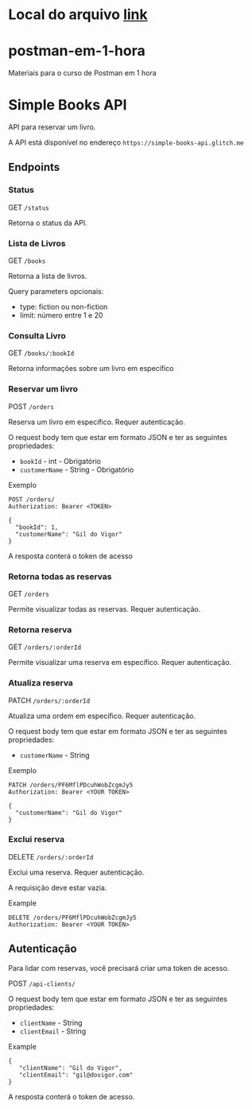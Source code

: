 # Local do arquivo [link](https://github.com/escoladedevs/postman-em-1-hora)

# postman-em-1-hora
Materiais para o curso de Postman em 1 hora


# Simple Books API #

API para reservar um livro.

A API está disponível no endereço `https://simple-books-api.glitch.me`

## Endpoints ##

### Status ###

GET `/status`

Retorna o status da API.

### Lista de Livros ###

GET `/books`

Retorna a lista de livros.

Query parameters opcionais:

- type: fiction ou non-fiction
- limit: número entre 1 e 20


### Consulta Livro ###

GET `/books/:bookId`

Retorna informações sobre um livro em específico


### Reservar um livro ###

POST `/orders`

Reserva um livro em específico. Requer autenticação.

O request body tem que estar em formato JSON e ter as seguintes propriedades:

 - `bookId` - int - Obrigatório
 - `customerName` - String - Obrigatório

Exemplo
```
POST /orders/
Authorization: Bearer <TOKEN>

{
  "bookId": 1,
  "customerName": "Gil do Vigor"
}
```

A resposta conterá o token de acesso

### Retorna todas as reservas ###

GET `/orders`

Permite visualizar todas as reservas. Requer autenticação.

### Retorna reserva ###

GET `/orders/:orderId`

Permite visualizar uma reserva em específico. Requer autenticação.

### Atualiza reserva ###

PATCH `/orders/:orderId`

Atualiza uma ordem em específico. Requer autenticação.

O request body tem que estar em formato JSON e ter as seguintes propriedades:

 - `customerName` - String

 Exemplo
```
PATCH /orders/PF6MflPDcuhWobZcgmJy5
Authorization: Bearer <YOUR TOKEN>

{
  "customerName": "Gil do Vigor"
}
```

### Exclui reserva ###

DELETE `/orders/:orderId`

Exclui uma reserva. Requer autenticação.

A requisição deve estar vazia.

 Example
```
DELETE /orders/PF6MflPDcuhWobZcgmJy5
Authorization: Bearer <YOUR TOKEN>
```

## Autenticação ##

Para lidar com reservas, você precisará criar uma token de acesso.

POST `/api-clients/`

O request body tem que estar em formato JSON e ter as seguintes propriedades:

 - `clientName` - String
 - `clientEmail` - String

 Example

 ```
 {
    "clientName": "Gil do Vigor",
    "clientEmail": "gil@dovigor.com"
}
 ```

A resposta conterá o token de acesso.